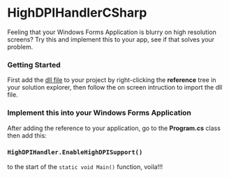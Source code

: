 # HighDPIHandlerCSharp
Feeling that your Windows Forms Application is blurry on high resolution screens?  Try this and implement this to your app, see if that solves your problem.

### Getting Started  
First add the [dll file](https://github.com/lockieluke/HighDPIHandlerCSharp/tree/master/High%20DPI%20Handler/High%20DPI%20Handler/bin/Debug) to your project by right-clicking the **reference** tree in your solution explorer, then follow the on screen intruction to import the dll file.

### Implement this into your Windows Forms Application
After adding the reference to your application, go to the **Program.cs** class then add this:  
### `HighDPIHandler.EnableHighDPISupport()`
to the start of the `static void Main()` function, voila!!!
